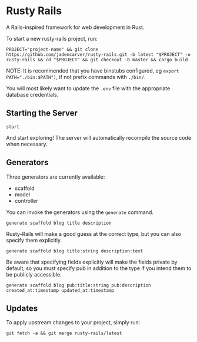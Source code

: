 # Rusty Rails

A Rails-inspired framework for web development in Rust.

To start a new rusty-rails project, run:

```
PROJECT="project-name" && git clone https://github.com/jadencarver/rusty-rails.git -b latest "$PROJECT" -o rusty-rails && cd "$PROJECT" && git checkout -b master && cargo build
```

NOTE: It is recommended that you have binstubs configured, eg `export PATH="./bin:$PATH")`, if not prefix commands with `./bin/`.

You will most likely want to update the `.env` file with the appropriate database credentials.

## Starting the Server

```
start
```

And start exploring!  The server will automatically recompile the source code when necessary.

## Generators

Three generators are currently available:

- scaffold
- model
- controller

You can invoke the generators using the `generate` command.

```
generate scaffold blog title description
```

Rusty-Rails will make a good guess at the correct type, but you can also specify them explicitly.

```
generate scaffold blog title:string description:text
```

Be aware that specifying fields explicitly will make the fields private by default, so you must specify pub
in addition to the type if you intend them to be publicly accessible.

```
generate scaffold blog pub:title:string pub:description created_at:timestamp updated_at:timestamp
```

## Updates

To apply upstream changes to your project, simply run:

```
git fetch -a && git merge rusty-rails/latest
```
